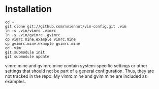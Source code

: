 Installation
=============

    cd ~
    git clone git://github.com/nviennot/vim-config.git .vim
    ln -s .vim/vimrc .vimrc
    ln -s .vim/gvimrc .gvimrc
    cp vimrc.mine.example vimrc.mine
    cp gvimrc.mine.example gvimrc.mine
    cd .vim
    git submodule init
    git submodule update


vimrc.mine and gvimrc.mine contain system-specific settings or other settings
that should not be part of a general configuration. Thus, they are not tracked
in the repo. My vimrc.mine and gvim.mine are included as examples.
